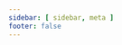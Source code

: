 ```yaml
---
sidebar: [ sidebar, meta ]
footer: false
---
```

<template id=item>
  <article>
    <h2 id=title><a href="" id=link></a></h2>
    <span id=category></span>
    <span id=pubDate></span>
    <div id=description></div>
  </article>
</template>
